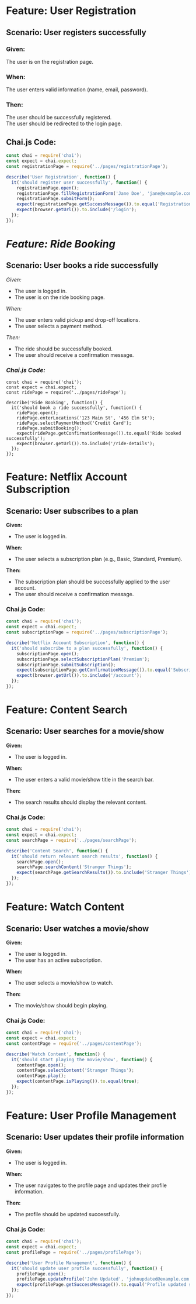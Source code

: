 # Feature: User Registration

## Scenario: User registers successfully

### Given:
The user is on the registration page.

### When:
The user enters valid information (name, email, password).

### Then:
The user should be successfully registered.  
The user should be redirected to the login page.

## Chai.js Code:

```javascript
const chai = require('chai');
const expect = chai.expect;
const registrationPage = require('../pages/registrationPage');

describe('User Registration', function() {
  it('should register user successfully', function() {
    registrationPage.open();
    registrationPage.fillRegistrationForm('Jane Doe', 'jane@example.com', 'securePass123');
    registrationPage.submitForm();
    expect(registrationPage.getSuccessMessage()).to.equal('Registration successful');
    expect(browser.getUrl()).to.include('/login');
  });
});
```


# *Feature: Ride Booking*  
## Scenario: User books a ride successfully  

*Given:*  
- The user is logged in.  
- The user is on the ride booking page.  

*When:*  
- The user enters valid pickup and drop-off locations.  
- The user selects a payment method.  

*Then:*  
- The ride should be successfully booked.  
- The user should receive a confirmation message.  

### *Chai.js Code:*
```
const chai = require('chai');
const expect = chai.expect;
const ridePage = require('../pages/ridePage');

describe('Ride Booking', function() {
  it('should book a ride successfully', function() {
    ridePage.open();
    ridePage.enterLocations('123 Main St', '456 Elm St');
    ridePage.selectPaymentMethod('Credit Card');
    ridePage.submitBooking();
    expect(ridePage.getConfirmationMessage()).to.equal('Ride booked successfully');
    expect(browser.getUrl()).to.include('/ride-details');
  });
});
```
# **Feature: Netflix Account Subscription**

## Scenario: User subscribes to a plan

**Given:**  
- The user is logged in.

**When:**  
- The user selects a subscription plan (e.g., Basic, Standard, Premium).

**Then:**  
- The subscription plan should be successfully applied to the user account.  
- The user should receive a confirmation message.

### **Chai.js Code:**

```javascript
const chai = require('chai');
const expect = chai.expect;
const subscriptionPage = require('../pages/subscriptionPage');

describe('Netflix Account Subscription', function() {
  it('should subscribe to a plan successfully', function() {
    subscriptionPage.open();
    subscriptionPage.selectSubscriptionPlan('Premium');
    subscriptionPage.submitSubscription();
    expect(subscriptionPage.getConfirmationMessage()).to.equal('Subscription successful');
    expect(browser.getUrl()).to.include('/account');
  });
});
```
# **Feature: Content Search**

## Scenario: User searches for a movie/show

**Given:**  
- The user is logged in.

**When:**  
- The user enters a valid movie/show title in the search bar.

**Then:**  
- The search results should display the relevant content.

### **Chai.js Code:**

```javascript
const chai = require('chai');
const expect = chai.expect;
const searchPage = require('../pages/searchPage');

describe('Content Search', function() {
  it('should return relevant search results', function() {
    searchPage.open();
    searchPage.searchContent('Stranger Things');
    expect(searchPage.getSearchResults()).to.include('Stranger Things');
  });
});
```
# **Feature: Watch Content**

## Scenario: User watches a movie/show

**Given:**  
- The user is logged in.  
- The user has an active subscription.

**When:**  
- The user selects a movie/show to watch.

**Then:**  
- The movie/show should begin playing.

### **Chai.js Code:**

```javascript
const chai = require('chai');
const expect = chai.expect;
const contentPage = require('../pages/contentPage');

describe('Watch Content', function() {
  it('should start playing the movie/show', function() {
    contentPage.open();
    contentPage.selectContent('Stranger Things');
    contentPage.play();
    expect(contentPage.isPlaying()).to.equal(true);
  });
});
```
# **Feature: User Profile Management**

## Scenario: User updates their profile information

**Given:**  
- The user is logged in.

**When:**  
- The user navigates to the profile page and updates their profile information.

**Then:**  
- The profile should be updated successfully.

### **Chai.js Code:**

```javascript
const chai = require('chai');
const expect = chai.expect;
const profilePage = require('../pages/profilePage');

describe('User Profile Management', function() {
  it('should update user profile successfully', function() {
    profilePage.open();
    profilePage.updateProfile('John Updated', 'johnupdated@example.com');
    expect(profilePage.getSuccessMessage()).to.equal('Profile updated successfully');
  });
});

